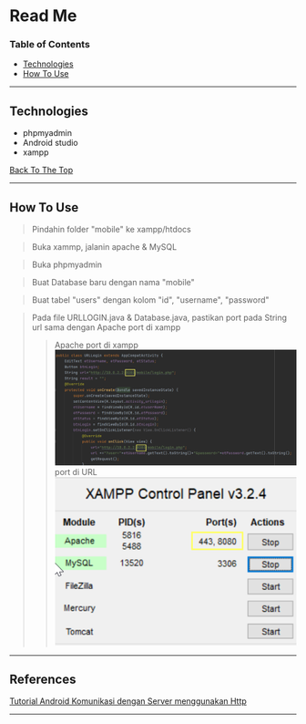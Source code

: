 # Read Me

### Table of Contents

- [Technologies](#technologies)
- [How To Use](#how-to-use)

---

## Technologies

- phpmyadmin
- Android studio
- xampp

[Back To The Top](#read-me)

---

## How To Use

> Pindahin folder "mobile" ke xampp/htdocs

> Buka xammp, jalanin apache & MySQL

> Buka phpmyadmin

> Buat Database baru dengan nama "mobile"

>Buat tabel "users" dengan kolom "id", "username", "password"

>Pada file URLLOGIN.java & Database.java, pastikan port pada String url sama dengan Apache port di xampp
>>Apache port di xampp\
![stringJava](test/stringJava.png)\
>>port di URL\
![stringJava](test/xamppPort.png)

---

## References
[Tutorial Android Komunikasi dengan Server menggunakan Http](http://agusharyanto.net/wordpress/?p=452)

---

